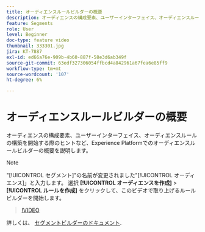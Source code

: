 ```yaml
---
title: オーディエンスルールビルダーの概要
description: オーディエンスの構成要素、ユーザーインターフェイス、オーディエンスルールの構築を開始する際のヒントなど、Experience Platformでのオーディエンスルールビルダーの概要を説明します。
feature: Segments
role: User
level: Beginner
doc-type: feature video
thumbnail: 333301.jpg
jira: KT-7887
exl-id: ed66a76e-909b-4b60-887f-58e3d6ab349f
source-git-commit: 63edf327306054ffbcd4a842961a67fea6e85ff9
workflow-type: tm+mt
source-wordcount: '107'
ht-degree: 6%

---
```


# オーディエンスルールビルダーの概要

オーディエンスの構成要素、ユーザーインターフェイス、オーディエンスルールの構築を開始する際のヒントなど、Experience Platformでのオーディエンスルールビルダーの概要を説明します。

>[!NOTE]
>
> &quot;[!UICONTROL セグメント]&quot;の名前が変更されました&quot;[!UICONTROL オーディエンス]」と入力します。 選択 **[!UICONTROL オーディエンスを作成]** > **[!UICONTROL ルールを作成]** をクリックして、このビデオで取り上げるルールビルダーを開始します。


>[!VIDEO](https://video.tv.adobe.com/v/333301/?quality=12&learn=on)

詳しくは、 [セグメントビルダーのドキュメント](https://experienceleague.adobe.com/docs/experience-platform/segmentation/ui/segment-builder.html?lang=ja).
